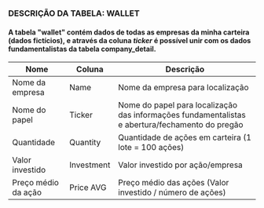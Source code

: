 ### DESCRIÇÃO DA TABELA: WALLET
#### A tabela "wallet" contém dados de todas as empresas da minha carteira (dados fictícios), e através da coluna ***ticker*** é possível unir com os dados fundamentalistas da tabela company_detail. 

Nome | Coluna | Descrição
------------ | ------------- | ------------ 
Nome da empresa | Name | Nome da empresa para localização
Nome do papel | Ticker | Nome do papel para localização das informações fundamentalistas e abertura/fechamento do pregão
Quantidade | Quantity | Quantidade de ações em carteira (1 lote = 100 ações)
Valor investido | Investment | Valor investido por ação/empresa
Preço médio da ação | Price AVG | Preço médio das ações (Valor investido / número de ações) 